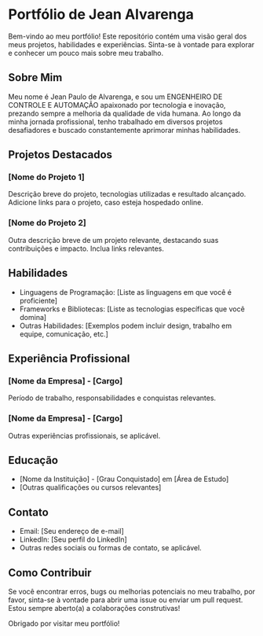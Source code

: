 # Portfólio de Jean Alvarenga

Bem-vindo ao meu portfólio! Este repositório contém uma visão geral dos meus projetos, habilidades e experiências. Sinta-se à vontade para explorar e conhecer um pouco mais sobre meu trabalho.

## Sobre Mim

Meu nome é Jean Paulo de Alvarenga, e sou um ENGENHEIRO DE CONTROLE E AUTOMAÇÃO apaixonado por tecnologia e inovação, prezando sempre a melhoria da qualidade de vida humana. Ao longo da minha jornada profissional, tenho trabalhado em diversos projetos desafiadores e buscado constantemente aprimorar minhas habilidades.

## Projetos Destacados

### [Nome do Projeto 1]
Descrição breve do projeto, tecnologias utilizadas e resultado alcançado. Adicione links para o projeto, caso esteja hospedado online.

### [Nome do Projeto 2]
Outra descrição breve de um projeto relevante, destacando suas contribuições e impacto. Inclua links relevantes.

## Habilidades

- Linguagens de Programação: [Liste as linguagens em que você é proficiente]
- Frameworks e Bibliotecas: [Liste as tecnologias específicas que você domina]
- Outras Habilidades: [Exemplos podem incluir design, trabalho em equipe, comunicação, etc.]

## Experiência Profissional

### [Nome da Empresa] - [Cargo]
Período de trabalho, responsabilidades e conquistas relevantes.

### [Nome da Empresa] - [Cargo]
Outras experiências profissionais, se aplicável.

## Educação

- [Nome da Instituição] - [Grau Conquistado] em [Área de Estudo]
- [Outras qualificações ou cursos relevantes]

## Contato

- Email: [Seu endereço de e-mail]
- LinkedIn: [Seu perfil do LinkedIn]
- Outras redes sociais ou formas de contato, se aplicável.

## Como Contribuir

Se você encontrar erros, bugs ou melhorias potenciais no meu trabalho, por favor, sinta-se à vontade para abrir uma issue ou enviar um pull request. Estou sempre aberto(a) a colaborações construtivas!

Obrigado por visitar meu portfólio!

